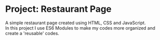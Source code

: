 # Project: Restaurant Page

A simple restaurant page created using HTML, CSS and JavaScript.  
In this project I use ES6 Modules to make my codes more organized and create a 'reusable' codes.

